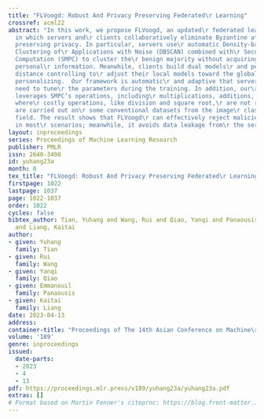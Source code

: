 ```yaml
---
title: "FLVoogd: Robust And Privacy Preserving Federated\r Learning"
crossref: acml22
abstract: "In this work, we propose FLVoogd, an updated\r federated learning method
  in which servers and\r clients collaboratively eliminate Byzantine attacks\r while
  preserving privacy. In particular, servers use\r automatic Density-based Spatial
  Clustering of\r Applications with Noise (DBSCAN) combined with\r Secure Multi-party
  Computation (SMPC) to cluster the\r benign majority without acquiring sensitive
  personal\r information. Meanwhile, clients build dual models\r and perform test-based
  distance controlling to\r adjust their local models toward the global one to\r achieve
  personalizing.  Our framework is automatic\r and adaptive that servers/clients don’t
  need to tune\r the parameters during the training. In addition, our\r framework
  leverages SMPC’s operations, including\r multiplications, additions, and comparisons,
  where\r costly operations, like division and square root,\r are not required. Evaluations
  are carried out on\r some conventional datasets from the image\r classification
  field. The result shows that FLVoogd\r can effectively reject malicious uploads
  in most\r scenarios; meanwhile, it avoids data leakage from\r the server side."
layout: inproceedings
series: Proceedings of Machine Learning Research
publisher: PMLR
issn: 2640-3498
id: yuhang23a
month: 0
tex_title: "FLVoogd: Robust And Privacy Preserving Federated\r Learning"
firstpage: 1022
lastpage: 1037
page: 1022-1037
order: 1022
cycles: false
bibtex_author: Tian, Yuhang and Wang, Rui and Qiao, Yanqi and Panaousis, Emmanouil
  and Liang, Kaitai
author:
- given: Yuhang
  family: Tian
- given: Rui
  family: Wang
- given: Yanqi
  family: Qiao
- given: Emmanouil
  family: Panaousis
- given: Kaitai
  family: Liang
date: 2023-04-13
address:
container-title: "Proceedings of The 14th Asian Conference on Machine\r Learning"
volume: '189'
genre: inproceedings
issued:
  date-parts:
  - 2023
  - 4
  - 13
pdf: https://proceedings.mlr.press/v189/yuhang23a/yuhang23a.pdf
extras: []
# Format based on Martin Fenner's citeproc: https://blog.front-matter.io/posts/citeproc-yaml-for-bibliographies/
---
```

